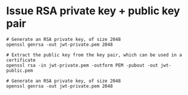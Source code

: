 # Issue RSA private key + public key pair

```shell
# Generate an RSA private key, of size 2048
openssl genrsa -out jwt-private.pem 2048
```

```shell
# Extract the public key from the key pair, which can be used in a certificate
openssl rsa -in jwt-private.pem -outform PEM -pubout -out jwt-public.pem
```

```shell
# Generate an RSA private key, of size 2048
openssl genrsa -out jwt-private.pem 2048
```
